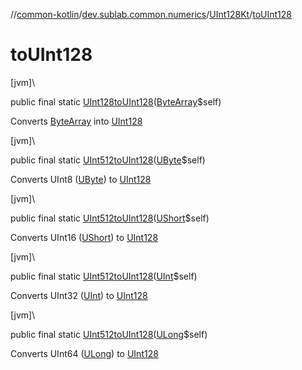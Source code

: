 //[common-kotlin](../../../index.md)/[dev.sublab.common.numerics](../index.md)/[UInt128Kt](index.md)/[toUInt128](to-u-int128.md)

# toUInt128

[jvm]\

public final static [UInt128](../-u-int128/index.md)[toUInt128](to-u-int128.md)([ByteArray](https://kotlinlang.org/api/latest/jvm/stdlib/kotlin/-byte-array/index.html)$self)

Converts [ByteArray](https://kotlinlang.org/api/latest/jvm/stdlib/kotlin/-byte-array/index.html) into [UInt128](../-u-int128/index.md)

[jvm]\

public final static [UInt512](../-u-int512/index.md)[toUInt128](to-u-int128.md)([UByte](https://kotlinlang.org/api/latest/jvm/stdlib/kotlin/-u-byte/index.html)$self)

Converts UInt8 ([UByte](https://kotlinlang.org/api/latest/jvm/stdlib/kotlin/-u-byte/index.html)) to [UInt128](../-u-int128/index.md)

[jvm]\

public final static [UInt512](../-u-int512/index.md)[toUInt128](to-u-int128.md)([UShort](https://kotlinlang.org/api/latest/jvm/stdlib/kotlin/-u-short/index.html)$self)

Converts UInt16 ([UShort](https://kotlinlang.org/api/latest/jvm/stdlib/kotlin/-u-short/index.html)) to [UInt128](../-u-int128/index.md)

[jvm]\

public final static [UInt512](../-u-int512/index.md)[toUInt128](to-u-int128.md)([UInt](https://kotlinlang.org/api/latest/jvm/stdlib/kotlin/-u-int/index.html)$self)

Converts UInt32 ([UInt](https://kotlinlang.org/api/latest/jvm/stdlib/kotlin/-u-int/index.html)) to [UInt128](../-u-int128/index.md)

[jvm]\

public final static [UInt512](../-u-int512/index.md)[toUInt128](to-u-int128.md)([ULong](https://kotlinlang.org/api/latest/jvm/stdlib/kotlin/-u-long/index.html)$self)

Converts UInt64 ([ULong](https://kotlinlang.org/api/latest/jvm/stdlib/kotlin/-u-long/index.html)) to [UInt128](../-u-int128/index.md)

